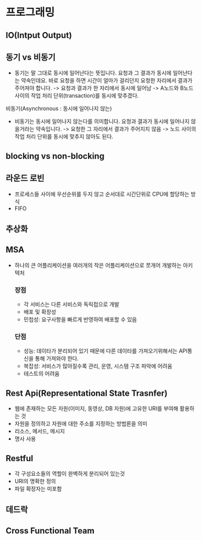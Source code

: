# 프로그래밍

## IO(Intput Output)

## 동기 vs 비동기
 - 동기는 말 그대로 동시에 일어난다는 뜻입니다. 요청과 그 결과가 동시에 일어난다는 약속인데요. 바로 요청을 하면 시간이 얼마가 걸리던지 요청한 자리에서 결과가 주어져야 합니다.
-> 요청과 결과가 한 자리에서 동시에 일어남
-> A노드와 B노드 사이의 작업 처리 단위(transaction)를 동시에 맞추겠다.

비동기(Asynchronous : 동시에 일어나지 않는)
 - 비동기는 동시에 일어나지 않는다를 의미합니다. 요청과 결과가 동시에 일어나지 않을거라는 약속입니다. 
-> 요청한 그 자리에서 결과가 주어지지 않음
-> 노드 사이의 작업 처리 단위를 동시에 맞추지 않아도 된다.


## blocking vs non-blocking

## 라운드 로빈
+ 프로세스들 사이에 우선순위를 두지 않고 순서대로 시간단위로 CPU에 할당하는 방식
+ FIFO

## 추상화

## MSA
+ 하나의 큰 어플리케이션을 여러개의 작은 어플리케이션으로 쪼개어 개발하는 아키텍처
    ### 장점
    + 각 서비스는 다른 서비스와 독릭접으로 개발
    + 배포 및 확장성
    + 민첩성: 요구사항을 빠르게 반영하여 배포할 수 있음
    ### 단점
    + 성능: 데이타가 분리되어 있기 때문에 다른 데이타를 가져오기위해서는 API통신을 통해 가져와야 한다.
    + 복잡성: 서비스가 많아질수록 관리, 운영, 시스템 구조 파악에 어려움
    + 테스트의 어려움


## Rest Api(Representational State Trasnfer)
+ 웹에 존재하는 모든 자원(이미지, 동영상, DB 자원)에 고유한 URI를 부여해 활용하는 것
+ 자원을 정의하고 자원에 대한 주소를 지정하는 방법론을 의미
+ 리소스, 메서드, 메시지
+ 명사 사용

## Restful
+ 각 구성요소들의 역할이 완벽하게 분리되어 있는것
+ URI의 명확한 정의
+ 파일 확장자는 미포함

## 데드락

## Cross Functional Team
